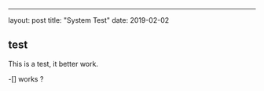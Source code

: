 ---
layout: post
title: "System Test"
date: 2019-02-02

## test

This is a test, it better work.

-[] works ?
